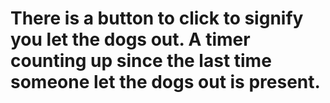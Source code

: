 # There is a button to click to signify you let the dogs out. A timer counting up since the last time someone let the dogs out is present.
